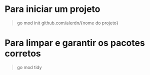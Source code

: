 # Para iniciar um projeto
> go mod init github.com/alerdn/{nome do projeto}

# Para limpar e garantir os pacotes corretos
> go mod tidy